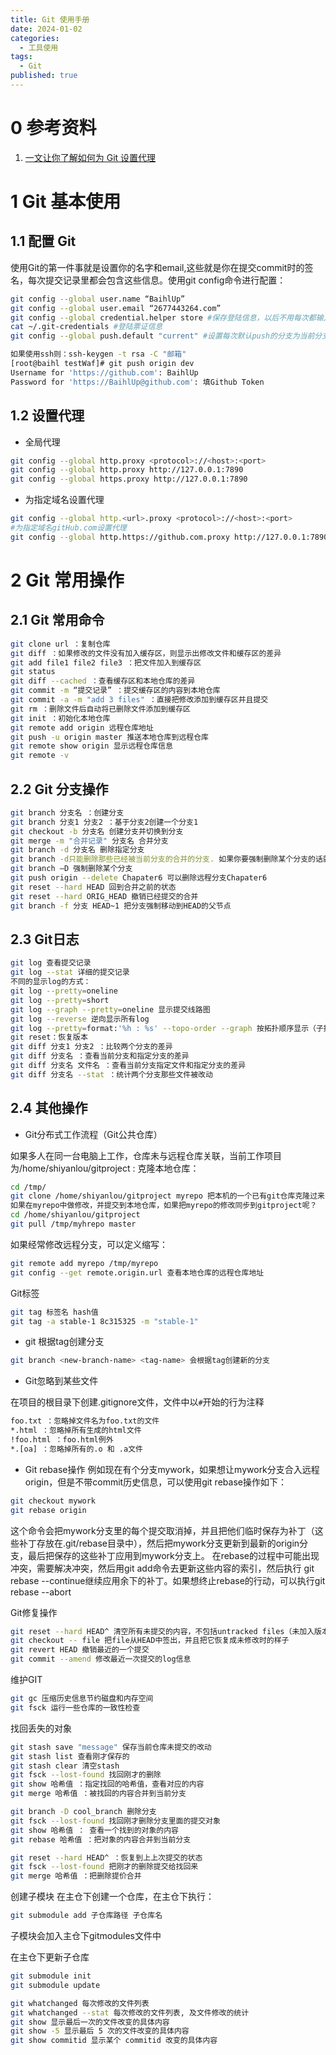 ```yaml
---
title: Git 使用手册
date: 2024-01-02
categories:
  - 工具使用
tags:
  - Git
published: true
---
```

# 0 参考资料

1. [一文让你了解如何为 Git 设置代理](https://ericclose.github.io/git-proxy-config.html)

# 1 Git 基本使用

## 1.1 配置 Git
使用Git的第一件事就是设置你的名字和email,这些就是你在提交commit时的签名，每次提交记录里都会包含这些信息。使用git config命令进行配置：

```bash
git config --global user.name “BaihlUp”
git config --global user.email “2677443264.com”
git config --global credential.helper store #保存登陆信息，以后不用每次都输入密码
cat ~/.git-credentials #登陆票证信息
git config --global push.default "current" #设置每次默认push的分支为当前分支

如果使用ssh则：ssh-keygen -t rsa -C "邮箱"
[root@baihl testWaf]# git push origin dev
Username for 'https://github.com': BaihlUp
Password for 'https://BaihlUp@github.com': 填Github Token
```

## 1.2 设置代理

- 全局代理

```bash
git config --global http.proxy <protocol>://<host>:<port>
git config --global http.proxy http://127.0.0.1:7890
git config --global https.proxy http://127.0.0.1:7890
```

- 为指定域名设置代理
```bash
git config --global http.<url>.proxy <protocol>://<host>:<port>
#为指定域名gitHub.com设置代理
git config --global http.https://github.com.proxy http://127.0.0.1:7890
```

# 2 Git 常用操作

## 2.1 Git 常用命令

```bash
git clone url ：复制仓库
git diff ：如果修改的文件没有加入缓存区，则显示出修改文件和缓存区的差异
git add file1 file2 file3 ：把文件加入到缓存区
git status
git diff --cached ：查看缓存区和本地仓库的差异
git commit -m “提交记录” ：提交缓存区的内容到本地仓库
git commit -a -m "add 3 files" ：直接把修改添加到缓存区并且提交
git rm ：删除文件后自动将已删除文件添加到缓存区
git init ：初始化本地仓库
git remote add origin 远程仓库地址
git push -u origin master 推送本地仓库到远程仓库
git remote show origin 显示远程仓库信息
git remote -v
```


## 2.2 Git 分支操作

```bash
git branch 分支名 ：创建分支
git branch 分支1 分支2 ：基于分支2创建一个分支1
git checkout -b 分支名 创建分支并切换到分支
git merge -m "合并记录" 分支名 合并分支
git branch -d 分支名 删除指定分支
git branch -d只能删除那些已经被当前分支的合并的分支. 如果你要强制删除某个分支的话就用
git branch –D 强制删除某个分支
git push origin --delete Chapater6 可以删除远程分支Chapater6
git reset --hard HEAD 回到合并之前的状态
git reset --hard ORIG_HEAD 撤销已经提交的合并
git branch -f 分支 HEAD~1 把分支强制移动到HEAD的父节点
```
## 2.3 Git日志

```bash
git log 查看提交记录
git log --stat 详细的提交记录
不同的显示log的方式：
git log --pretty=oneline
git log --pretty=short
git log --graph --pretty=oneline 显示提交线路图
git log --reverse 逆向显示所有log
git log --pretty=format:'%h : %s' --topo-order --graph 按拓扑顺序显示（子提交在父提交前）
git reset：恢复版本
git diff 分支1 分支2 ：比较两个分支的差异
git diff 分支名 ：查看当前分支和指定分支的差异
git diff 分支名 文件名 ：查看当前分支指定文件和指定分支的差异
git diff 分支名 --stat ：统计两个分支那些文件被改动
```

## 2.4 其他操作

- Git分布式工作流程（Git公共仓库）

如果多人在同一台电脑上工作，仓库未与远程仓库关联，当前工作项目为/home/shiyanlou/gitproject :
克隆本地仓库：

```bash
cd /tmp/
git clone /home/shiyanlou/gitproject myrepo 把本机的一个已有git仓库克隆过来
如果在myrepo中做修改，并提交到本地仓库，如果把myrepo的修改同步到gitproject呢？
cd /home/shiyanlou/gitproject
git pull /tmp/myhrepo master
```


如果经常修改远程分支，可以定义缩写：

```bash
git remote add myrepo /tmp/myrepo
git config --get remote.origin.url 查看本地仓库的远程仓库地址
```


Git标签

```bash
git tag 标签名 hash值
git tag -a stable-1 8c315325 -m "stable-1"
```


- git 根据tag创建分支

```bash
git branch <new-branch-name> <tag-name> 会根据tag创建新的分支
```


- Git忽略到某些文件

在项目的根目录下创建.gitignore文件，文件中以`#`开始的行为注释
```bash
foo.txt ：忽略掉文件名为foo.txt的文件
*.html ：忽略掉所有生成的html文件
!foo.html ：foo.html例外
*.[oa] ：忽略掉所有的.o 和 .a文件
```


- Git rebase操作
例如现在有个分支mywork，如果想让mywork分支合入远程origin，但是不带commit历史信息，可以使用git rebase操作如下：

```bash
git checkout mywork
git rebase origin
```

这个命令会把mywork分支里的每个提交取消掉，并且把他们临时保存为补丁（这些补丁存放在.git/rebase目录中），然后把mywork分支更新到最新的origin分支，最后把保存的这些补丁应用到mywork分支上。
在rebase的过程中可能出现冲突，需要解决冲突，然后用git add命令去更新这些内容的索引，然后执行
git rebase --continue继续应用余下的补丁。如果想终止rebase的行动，可以执行git rebase --abort

Git修复操作

```bash
git reset --hard HEAD^ 清空所有未提交的内容，不包括untracked files（未加入版本控制的文件）
git checkout -- file 把file从HEAD中签出，并且把它恢复成未修改时的样子
git revert HEAD 撤销最近的一个提交
git commit --amend 修改最近一次提交的log信息
```


维护GIT

```bash
git gc 压缩历史信息节约磁盘和内存空间
git fsck 运行一些仓库的一致性检查
```


找回丢失的对象

```bash
git stash save "message" 保存当前仓库未提交的改动
git stash list 查看刚才保存的
git stash clear 清空stash
git fsck --lost-found 找回刚才的删除
git show 哈希值 ：指定找回的哈希值，查看对应的内容
git merge 哈希值 ：被找回的内容合并到当前分支
```



```bash
git branch -D cool_branch 删除分支
git fsck --lost-found 找回刚才删除分支里面的提交对象
git show 哈希值 ： 查看一个找到的对象的内容
git rebase 哈希值 ：把对象的内容合并到当前分支

git reset --hard HEAD^ ：恢复到上上次提交的状态
git fsck --lost-found 把刚才的删除提交给找回来
git merge 哈希值 ：把删除提价合并
```


创建子模块
在主仓下创建一个仓库，在主仓下执行：

```bash
git submodule add 子仓库路径 子仓库名
```

子模块会加入主仓下gitmodules文件中


在主仓下更新子仓库

```bash
git submodule init
git submodule update
```


```bash
git whatchanged 每次修改的文件列表
git whatchanged --stat 每次修改的文件列表, 及文件修改的统计
git show 显示最后一次的文件改变的具体内容
git show -5 显示最后 5 次的文件改变的具体内容
git show commitid 显示某个 commitid 改变的具体内容
```


